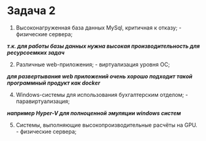 # Задача 2

1. Высоконагруженная база данных MySql, критичная к отказу; - физические сервера;

***т.к. для работы базы данных нужна высокая производительность для ресурсоемких задач***

2. Различные web-приложения; - виртуализация уровня ОС;

***для развертывания web приложений очень хорошо подходит такой программный продукт как docker***

4. Windows-системы для использования бухгалтерским отделом; - паравиртуализация;

***например Hyper-V для полноценной эмуляции windows систем***

5. Системы, выполняющие высокопроизводительные расчёты на GPU. - физические сервера;
